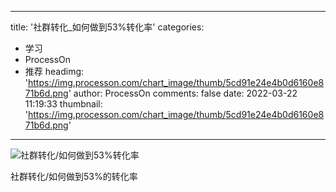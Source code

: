 
---
title: '社群转化_如何做到53%转化率'
categories: 
 - 学习
 - ProcessOn
 - 推荐
headimg: 'https://img.processon.com/chart_image/thumb/5cd91e24e4b0d6160e871b6d.png'
author: ProcessOn
comments: false
date: 2022-03-22 11:19:33
thumbnail: 'https://img.processon.com/chart_image/thumb/5cd91e24e4b0d6160e871b6d.png'
---

<div>   
<img class="thumb" alt="社群转化/如何做到53%转化率" src="https://img.processon.com/chart_image/thumb/5cd91e24e4b0d6160e871b6d.png" referrerpolicy="no-referrer">
<p>社群转化/如何做到53%的转化率</p>  
</div>
            